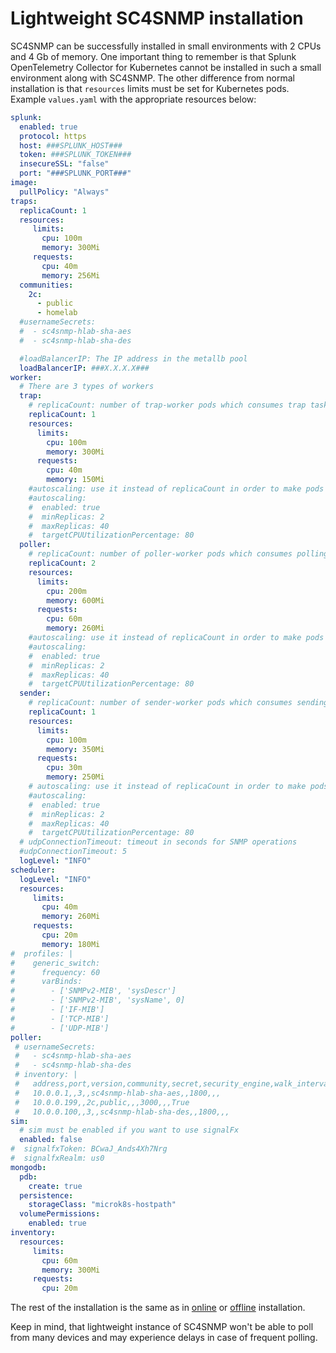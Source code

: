# Lightweight SC4SNMP installation

SC4SNMP can be successfully installed in small environments with 2 CPUs and 4 Gb of memory.
One important thing to remember is that Splunk OpenTelemetry Collector for Kubernetes cannot be installed in such a small
environment along with SC4SNMP. The other difference from normal installation is that `resources` limits must be set for Kubernetes
pods. Example `values.yaml` with the appropriate resources below:

```yaml
splunk:
  enabled: true
  protocol: https
  host: ###SPLUNK_HOST###
  token: ###SPLUNK_TOKEN###
  insecureSSL: "false"
  port: "###SPLUNK_PORT###"
image:
  pullPolicy: "Always"
traps:
  replicaCount: 1
  resources:
     limits:
       cpu: 100m
       memory: 300Mi
     requests:
       cpu: 40m
       memory: 256Mi 
  communities:
    2c:
      - public
      - homelab
  #usernameSecrets:
  #  - sc4snmp-hlab-sha-aes
  #  - sc4snmp-hlab-sha-des

  #loadBalancerIP: The IP address in the metallb pool
  loadBalancerIP: ###X.X.X.X###
worker:
  # There are 3 types of workers 
  trap:
    # replicaCount: number of trap-worker pods which consumes trap tasks
    replicaCount: 1
    resources:
      limits:
        cpu: 100m
        memory: 300Mi
      requests:
        cpu: 40m
        memory: 150Mi
    #autoscaling: use it instead of replicaCount in order to make pods scalable by itself
    #autoscaling:
    #  enabled: true
    #  minReplicas: 2
    #  maxReplicas: 40
    #  targetCPUUtilizationPercentage: 80
  poller:
    # replicaCount: number of poller-worker pods which consumes polling tasks
    replicaCount: 2
    resources:
      limits:
        cpu: 200m
        memory: 600Mi
      requests:
        cpu: 60m
        memory: 260Mi
    #autoscaling: use it instead of replicaCount in order to make pods scalable by itself
    #autoscaling:
    #  enabled: true
    #  minReplicas: 2
    #  maxReplicas: 40
    #  targetCPUUtilizationPercentage: 80
  sender:
    # replicaCount: number of sender-worker pods which consumes sending tasks
    replicaCount: 1
    resources:
      limits:
        cpu: 100m
        memory: 350Mi
      requests:
        cpu: 30m
        memory: 250Mi
    # autoscaling: use it instead of replicaCount in order to make pods scalable by itself
    #autoscaling:
    #  enabled: true
    #  minReplicas: 2
    #  maxReplicas: 40
    #  targetCPUUtilizationPercentage: 80
  # udpConnectionTimeout: timeout in seconds for SNMP operations
  #udpConnectionTimeout: 5
  logLevel: "INFO"
scheduler:
  logLevel: "INFO"
  resources:
     limits:
       cpu: 40m
       memory: 260Mi
     requests:
       cpu: 20m
       memory: 180Mi
#  profiles: |
#    generic_switch:
#      frequency: 60
#      varBinds:
#        - ['SNMPv2-MIB', 'sysDescr']
#        - ['SNMPv2-MIB', 'sysName', 0]
#        - ['IF-MIB']
#        - ['TCP-MIB']
#        - ['UDP-MIB']
poller:
 # usernameSecrets:
 #   - sc4snmp-hlab-sha-aes
 #   - sc4snmp-hlab-sha-des
 # inventory: |
 #   address,port,version,community,secret,security_engine,walk_interval,profiles,smart_profiles,delete
 #   10.0.0.1,,3,,sc4snmp-hlab-sha-aes,,1800,,,
 #   10.0.0.199,,2c,public,,,3000,,,True
 #   10.0.0.100,,3,,sc4snmp-hlab-sha-des,,1800,,,
sim:
  # sim must be enabled if you want to use signalFx
  enabled: false
#  signalfxToken: BCwaJ_Ands4Xh7Nrg
#  signalfxRealm: us0
mongodb:
  pdb:
    create: true
  persistence:
    storageClass: "microk8s-hostpath"
  volumePermissions:
    enabled: true
inventory:
  resources:
     limits:
       cpu: 60m
       memory: 300Mi
     requests:
       cpu: 20m
```

The rest of the installation is the same as in [online](gettingstarted/sc4snmp-installation.md) or 
[offline](offlineinstallation/offline-sc4snmp.md) installation.

Keep in mind, that lightweight instance of SC4SNMP won't be able to poll from many devices and may experience delays 
in case of frequent polling.
